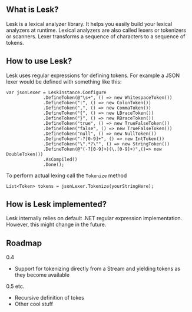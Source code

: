 ## What is Lesk?
Lesk is a lexical analyzer library. It helps you easily build your lexical analyzers at runtime. Lexical analyzers are also called lexers or tokenizers or scanners. Lexer transforms a sequence of characters to a sequence of tokens.

## How to use Lesk?
Lesk uses regular expressions for defining tokens. For example a JSON lexer would be defined with something like this: 

    var jsonLexer = LeskInstance.Configure
                  .DefineToken(@"\s+", () => new WhitespaceToken())
                  .DefineToken(":", () => new ColonToken())
                  .DefineToken(",", () => new CommaToken())
                  .DefineToken("{", () => new LBraceToken())
                  .DefineToken("}", () => new RBraceToken())
                  .DefineToken("true", () => new TrueFalseToken())
                  .DefineToken("false", () => new TrueFalseToken())
                  .DefineToken("null", () => new NullToken())
                  .DefineToken("-?[0-9]+", () => new IntToken())
                  .DefineToken("\".*?\"", () => new StringToken())
                  .DefineToken(@"(-?[0-9]+)(\.[0-9]+)",()=> new DoubleToken())
                  .AsCompiled()
                  .Done();

To perform actual lexing call the `Tokenize` method 

    List<Token> tokens = jsonLexer.Tokenize(yourStringHere); 

## How is Lesk implemented?
Lesk internally relies on default .NET regular expression implementation. However, this might change in the future.

## Roadmap 
0.4

* Support for tokenizing directly from a Stream and yielding tokens as they become available 

0.5 etc.

* Recursive definition of tokes 
* Other cool stuff
